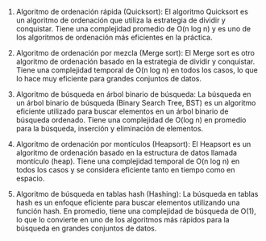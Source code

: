 1. Algoritmo de ordenación rápida (Quicksort): El algoritmo Quicksort es un algoritmo de ordenación que utiliza la estrategia de dividir y conquistar. Tiene una complejidad promedio de O(n log n) y es uno de los algoritmos de ordenación más eficientes en la práctica.

2. Algoritmo de ordenación por mezcla (Merge sort): El Merge sort es otro algoritmo de ordenación basado en la estrategia de dividir y conquistar. Tiene una complejidad temporal de O(n log n) en todos los casos, lo que lo hace muy eficiente para grandes conjuntos de datos.
 
3. Algoritmo de búsqueda en árbol binario de búsqueda: La búsqueda en un árbol binario de búsqueda (Binary Search Tree, BST) es un algoritmo eficiente utilizado para buscar elementos en un árbol binario de búsqueda ordenado. Tiene una complejidad de O(log n) en promedio para la búsqueda, inserción y eliminación de elementos.

4. Algoritmo de ordenación por montículos (Heapsort): El Heapsort es un algoritmo de ordenación basado en la estructura de datos llamada montículo (heap). Tiene una complejidad temporal de O(n log n) en todos los casos y se considera eficiente tanto en tiempo como en espacio.
  
5. Algoritmo de búsqueda en tablas hash (Hashing): La búsqueda en tablas hash es un enfoque eficiente para buscar elementos utilizando una función hash. En promedio, tiene una complejidad de búsqueda de O(1), lo que lo convierte en uno de los algoritmos más rápidos para la búsqueda en grandes conjuntos de datos.


